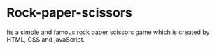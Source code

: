 # Rock-paper-scissors
Its a simple and famous rock paper scissors game which is created by HTML, CSS and javaScript.
